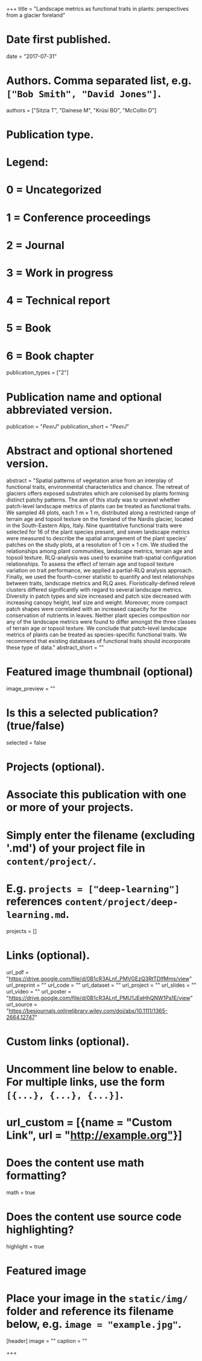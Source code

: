 +++
title = "Landscape metrics as functional traits in plants: perspectives from a glacier foreland"

# Date first published.
date = "2017-07-31"

# Authors. Comma separated list, e.g. `["Bob Smith", "David Jones"]`.
authors = ["Sitzia T", "Dainese M", "Krüsi BO", "McCollin D"]

# Publication type.
# Legend:
# 0 = Uncategorized
# 1 = Conference proceedings
# 2 = Journal
# 3 = Work in progress
# 4 = Technical report
# 5 = Book
# 6 = Book chapter
publication_types = ["2"]

# Publication name and optional abbreviated version.
publication = "*PeerJ*"
publication_short = "*PeerJ*"

# Abstract and optional shortened version.
abstract = "Spatial patterns of vegetation arise from an interplay of functional traits, environmental characteristics and chance. The retreat of glaciers offers exposed substrates which are colonised by plants forming distinct patchy patterns. The aim of this study was to unravel whether patch-level landscape metrics of plants can be treated as functional traits. We sampled 46 plots, each 1 m × 1 m, distributed along a restricted range of terrain age and topsoil texture on the foreland of the Nardis glacier, located in the South-Eastern Alps, Italy. Nine quantitative functional traits were selected for 16 of the plant species present, and seven landscape metrics were measured to describe the spatial arrangement of the plant species’ patches on the study plots, at a resolution of 1 cm × 1 cm. We studied the relationships among plant communities, landscape metrics, terrain age and topsoil texture. RLQ-analysis was used to examine trait-spatial configuration relationships. To assess the effect of terrain age and topsoil texture variation on trait performance, we applied a partial-RLQ analysis approach. Finally, we used the fourth-corner statistic to quantify and test relationships between traits, landscape metrics and RLQ axes. Floristically-defined relevé clusters differed significantly with regard to several landscape metrics. Diversity in patch types and size increased and patch size decreased with increasing canopy height, leaf size and weight. Moreover, more compact patch shapes were correlated with an increased capacity for the conservation of nutrients in leaves. Neither plant species composition nor any of the landscape metrics were found to differ amongst the three classes of terrain age or topsoil texture. We conclude that patch-level landscape metrics of plants can be treated as species-specific functional traits. We recommend that existing databases of functional traits should incorporate these type of data."
abstract_short = ""

# Featured image thumbnail (optional)
image_preview = ""

# Is this a selected publication? (true/false)
selected = false

# Projects (optional).
#   Associate this publication with one or more of your projects.
#   Simply enter the filename (excluding '.md') of your project file in `content/project/`.
#   E.g. `projects = ["deep-learning"]` references `content/project/deep-learning.md`.
projects = []

# Links (optional).
url_pdf = "https://drive.google.com/file/d/0B1cR3ALnf_PMVGEzQ3RtTDlfMms/view"
url_preprint = ""
url_code = ""
url_dataset = ""
url_project = ""
url_slides = ""
url_video = ""
url_poster = "https://drive.google.com/file/d/0B1cR3ALnf_PMU1JEeHhQNW1Pa1E/view"
url_source = "https://besjournals.onlinelibrary.wiley.com/doi/abs/10.1111/1365-2664.12747"

# Custom links (optional).
#   Uncomment line below to enable. For multiple links, use the form `[{...}, {...}, {...}]`.
# url_custom = [{name = "Custom Link", url = "http://example.org"}]

# Does the content use math formatting?
math = true

# Does the content use source code highlighting?
highlight = true

# Featured image
# Place your image in the `static/img/` folder and reference its filename below, e.g. `image = "example.jpg"`.
[header]
image = ""
caption = ""

+++
